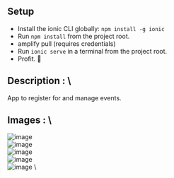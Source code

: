 
## Setup
* Install the ionic CLI globally: `npm install -g ionic`
* Run `npm install` from the project root.
* amplify pull (requires credentials)
* Run `ionic serve` in a terminal from the project root.
* Profit. :tada:

## Description : \
  App to register for and manage events.
  
## Images : \
![image](https://user-images.githubusercontent.com/27698694/168424224-4e95d136-dc22-4eec-8de5-d0d1bb8f7d31.png) \
![image](https://user-images.githubusercontent.com/27698694/168424229-aab0e945-ad2f-48d7-a2bf-865c90b3add5.png) \
![image](https://user-images.githubusercontent.com/27698694/168424235-4bdbfe05-3f49-4232-874e-024b3cce3130.png) \
![image](https://user-images.githubusercontent.com/27698694/168424237-2db31949-d89b-4609-9f8e-f9597a88afbb.png) \
![image](https://user-images.githubusercontent.com/27698694/168424300-29e3ef05-bd38-469e-a6f0-941e7290ca44.png) \
